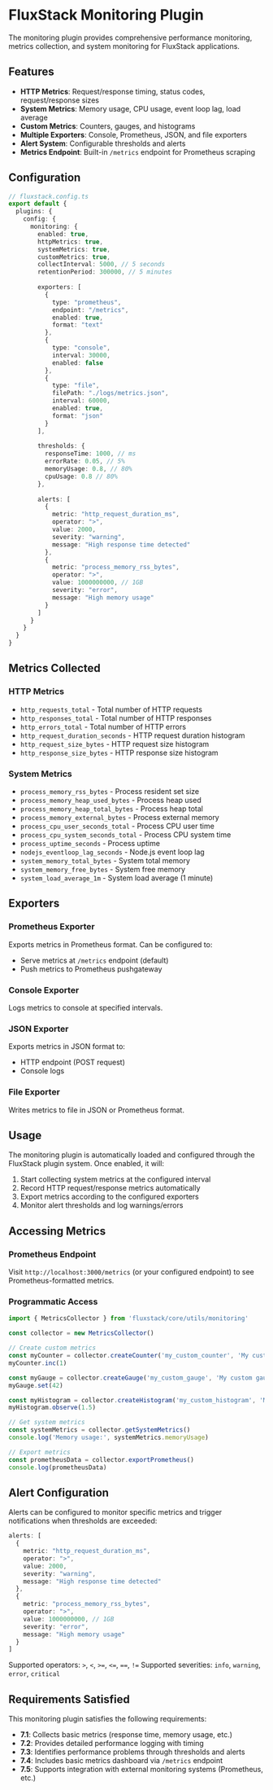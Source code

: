 # FluxStack Monitoring Plugin

The monitoring plugin provides comprehensive performance monitoring, metrics collection, and system monitoring for FluxStack applications.

## Features

- **HTTP Metrics**: Request/response timing, status codes, request/response sizes
- **System Metrics**: Memory usage, CPU usage, event loop lag, load average
- **Custom Metrics**: Counters, gauges, and histograms
- **Multiple Exporters**: Console, Prometheus, JSON, and file exporters
- **Alert System**: Configurable thresholds and alerts
- **Metrics Endpoint**: Built-in `/metrics` endpoint for Prometheus scraping

## Configuration

```typescript
// fluxstack.config.ts
export default {
  plugins: {
    config: {
      monitoring: {
        enabled: true,
        httpMetrics: true,
        systemMetrics: true,
        customMetrics: true,
        collectInterval: 5000, // 5 seconds
        retentionPeriod: 300000, // 5 minutes
        
        exporters: [
          {
            type: "prometheus",
            endpoint: "/metrics",
            enabled: true,
            format: "text"
          },
          {
            type: "console",
            interval: 30000,
            enabled: false
          },
          {
            type: "file",
            filePath: "./logs/metrics.json",
            interval: 60000,
            enabled: true,
            format: "json"
          }
        ],
        
        thresholds: {
          responseTime: 1000, // ms
          errorRate: 0.05, // 5%
          memoryUsage: 0.8, // 80%
          cpuUsage: 0.8 // 80%
        },
        
        alerts: [
          {
            metric: "http_request_duration_ms",
            operator: ">",
            value: 2000,
            severity: "warning",
            message: "High response time detected"
          },
          {
            metric: "process_memory_rss_bytes",
            operator: ">",
            value: 1000000000, // 1GB
            severity: "error",
            message: "High memory usage"
          }
        ]
      }
    }
  }
}
```

## Metrics Collected

### HTTP Metrics
- `http_requests_total` - Total number of HTTP requests
- `http_responses_total` - Total number of HTTP responses
- `http_errors_total` - Total number of HTTP errors
- `http_request_duration_seconds` - HTTP request duration histogram
- `http_request_size_bytes` - HTTP request size histogram
- `http_response_size_bytes` - HTTP response size histogram

### System Metrics
- `process_memory_rss_bytes` - Process resident set size
- `process_memory_heap_used_bytes` - Process heap used
- `process_memory_heap_total_bytes` - Process heap total
- `process_memory_external_bytes` - Process external memory
- `process_cpu_user_seconds_total` - Process CPU user time
- `process_cpu_system_seconds_total` - Process CPU system time
- `process_uptime_seconds` - Process uptime
- `nodejs_eventloop_lag_seconds` - Node.js event loop lag
- `system_memory_total_bytes` - System total memory
- `system_memory_free_bytes` - System free memory
- `system_load_average_1m` - System load average (1 minute)

## Exporters

### Prometheus Exporter
Exports metrics in Prometheus format. Can be configured to:
- Serve metrics at `/metrics` endpoint (default)
- Push metrics to Prometheus pushgateway

### Console Exporter
Logs metrics to console at specified intervals.

### JSON Exporter
Exports metrics in JSON format to:
- HTTP endpoint (POST request)
- Console logs

### File Exporter
Writes metrics to file in JSON or Prometheus format.

## Usage

The monitoring plugin is automatically loaded and configured through the FluxStack plugin system. Once enabled, it will:

1. Start collecting system metrics at the configured interval
2. Record HTTP request/response metrics automatically
3. Export metrics according to the configured exporters
4. Monitor alert thresholds and log warnings/errors

## Accessing Metrics

### Prometheus Endpoint
Visit `http://localhost:3000/metrics` (or your configured endpoint) to see Prometheus-formatted metrics.

### Programmatic Access
```typescript
import { MetricsCollector } from 'fluxstack/core/utils/monitoring'

const collector = new MetricsCollector()

// Create custom metrics
const myCounter = collector.createCounter('my_custom_counter', 'My custom counter')
myCounter.inc(1)

const myGauge = collector.createGauge('my_custom_gauge', 'My custom gauge')
myGauge.set(42)

const myHistogram = collector.createHistogram('my_custom_histogram', 'My custom histogram')
myHistogram.observe(1.5)

// Get system metrics
const systemMetrics = collector.getSystemMetrics()
console.log('Memory usage:', systemMetrics.memoryUsage)

// Export metrics
const prometheusData = collector.exportPrometheus()
console.log(prometheusData)
```

## Alert Configuration

Alerts can be configured to monitor specific metrics and trigger notifications when thresholds are exceeded:

```typescript
alerts: [
  {
    metric: "http_request_duration_ms",
    operator: ">",
    value: 2000,
    severity: "warning",
    message: "High response time detected"
  },
  {
    metric: "process_memory_rss_bytes", 
    operator: ">",
    value: 1000000000, // 1GB
    severity: "error",
    message: "High memory usage"
  }
]
```

Supported operators: `>`, `<`, `>=`, `<=`, `==`, `!=`
Supported severities: `info`, `warning`, `error`, `critical`

## Requirements Satisfied

This monitoring plugin satisfies the following requirements:

- **7.1**: Collects basic metrics (response time, memory usage, etc.)
- **7.2**: Provides detailed performance logging with timing
- **7.3**: Identifies performance problems through thresholds and alerts
- **7.4**: Includes basic metrics dashboard via `/metrics` endpoint
- **7.5**: Supports integration with external monitoring systems (Prometheus, etc.)